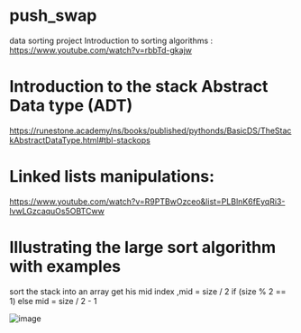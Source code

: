 # push_swap
data sorting project 
Introduction to sorting algorithms : https://www.youtube.com/watch?v=rbbTd-gkajw


# Introduction to the stack Abstract Data type (ADT)


https://runestone.academy/ns/books/published/pythonds/BasicDS/TheStackAbstractDataType.html#tbl-stackops

# Linked lists manipulations:

https://www.youtube.com/watch?v=R9PTBwOzceo&list=PLBlnK6fEyqRi3-lvwLGzcaquOs5OBTCww

# Illustrating the large sort algorithm with examples

sort the stack into an array get his mid index ,mid = size / 2 if (size % 2 == 1) else mid = size / 2 - 1

![image](https://github.com/user-attachments/assets/d23e52a0-0130-4f2c-828b-8ec6e9dce69c)







